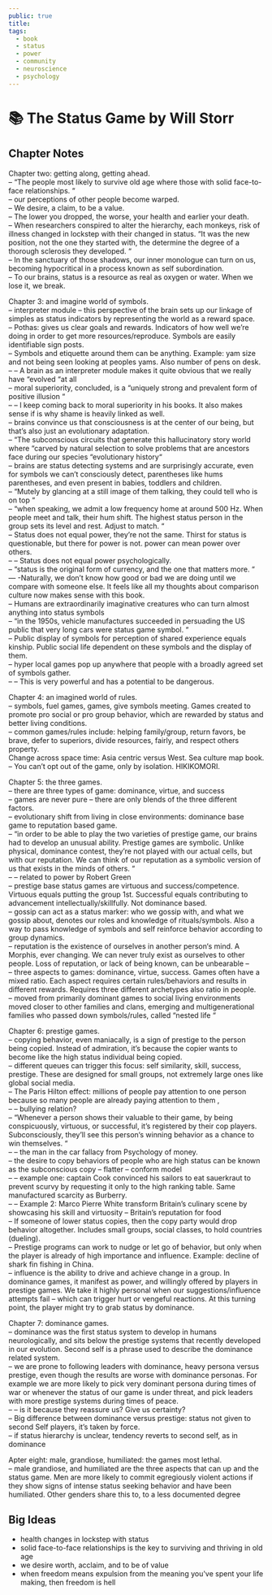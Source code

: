 ```yaml
---
public: true
title: 
tags:
  - book
  - status
  - power
  - community
  - neuroscience
  - psychology
---
```

# 📚 The Status Game by Will Storr
## Chapter Notes
Chapter two: getting along, getting ahead.  
– “The people most likely to survive old age where those with solid face-to-face relationships. “  
– our perceptions of other people become warped.  
– We desire, a claim, to be a value.  
– The lower you dropped, the worse, your health and earlier your death.  
– When researchers conspired to alter the hierarchy, each monkeys, risk of illness changed in lockstep with their changed in status. “It was the new position, not the one they started with, the determine the degree of a thorough sclerosis they developed. “  
– In the sanctuary of those shadows, our inner monologue can turn on us, becoming hypocritical in a process known as self subordination.  
– To our brains, status is a resource as real as oxygen or water. When we lose it, we break.  
  
Chapter 3: and imagine world of symbols.  
– interpreter module – this perspective of the brain sets up our linkage of simples as status indicators by representing the world as a reward space.  
– Pothas: gives us clear goals and rewards. Indicators of how well we’re doing in order to get more resources/reproduce. Symbols are easily identifiable sign posts.  
– Symbols and etiquette around them can be anything. Example: yam size and not being seen looking at peoples yams. Also number of pens on desk.  
– – A brain as an interpreter module makes it quite obvious that we really have “evolved “at all  
– moral superiority, concluded, is a “uniquely strong and prevalent form of positive illusion “  
– – I keep coming back to moral superiority in his books. It also makes sense if is why shame is heavily linked as well.  
– brains convince us that consciousness is at the center of our being, but that’s also just an evolutionary adaptation.  
– “The subconscious circuits that generate this hallucinatory story world where “carved by natural selection to solve problems that are ancestors face during our species “evolutionary history“  
– brains are status detecting systems and are surprisingly accurate, even for symbols we can’t consciously detect, parentheses like hums parentheses, and even present in babies, toddlers and children.  
– “Mutely by glancing at a still image of them talking, they could tell who is on top “  
– “when speaking, we admit a low frequency home at around 500 Hz. When people meet and talk, their hum shift. The highest status person in the group sets its level and rest. Adjust to match. “  
– Status does not equal power, they’re not the same. Thirst for status is questionable, but there for power is not. power can mean power over others.  
– – Status does not equal power psychologically.  
– “status is the original form of currency, and the one that matters more. “  
— -Naturally, we don’t know how good or bad we are doing until we compare with someone else. It feels like all my thoughts about comparison culture now makes sense with this book.  
– Humans are extraordinarily imaginative creatures who can turn almost anything into status symbols  
– “in the 1950s, vehicle manufactures succeeded in persuading the US public that very long cars were status game symbol. “  
– Public display of symbols for perception of shared experience equals kinship. Public social life dependent on these symbols and the display of them.  
– hyper local games pop up anywhere that people with a broadly agreed set of symbols gather.  
– – This is very powerful and has a potential to be dangerous.  
  
Chapter 4: an imagined world of rules.  
– symbols, fuel games, games, give symbols meeting. Games created to promote pro social or pro group behavior, which are rewarded by status and better living conditions.  
– common games/rules include: helping family/group, return favors, be brave, defer to superiors, divide resources, fairly, and respect others property.  
Change across space time: Asia centric versus West. Sea culture map book.  
– You can’t opt out of the game, only by isolation. HIKIKOMORI.  
  
Chapter 5: the three games.  
– there are three types of game: dominance, virtue, and success  
– games are never pure – there are only blends of the three different factors.  
– evolutionary shift from living in close environments: dominance base game to reputation based game.  
– “in order to be able to play the two varieties of prestige game, our brains had to develop an unusual ability. Prestige games are symbolic. Unlike physical, dominance contest, they’re not played with our actual cells, but with our reputation. We can think of our reputation as a symbolic version of us that exists in the minds of others. “  
– – related to power by Robert Green  
– prestige base status games are virtuous and success/competence. Virtuous equals putting the group 1st. Successful equals contributing to advancement intellectually/skillfully. Not dominance based.  
– gossip can act as a status marker: who we gossip with, and what we gossip about, denotes our roles and knowledge of rituals/symbols. Also a way to pass knowledge of symbols and self reinforce behavior according to group dynamics.  
– reputation is the existence of ourselves in another person‘s mind. A Morphis, ever changing. We can never truly exist as ourselves to other people. Loss of reputation, or lack of being known, can be unbearable –  
– three aspects to games: dominance, virtue, success. Games often have a mixed ratio. Each aspect requires certain rules/behaviors and results in different rewards. Requires three different archetypes also ratio in people.  
– moved from primarily dominant games to social living environments moved closer to other families and clans, emerging and multigenerational families who passed down symbols/rules, called “nested life “  
  
Chapter 6: prestige games.  
– copying behavior, even maniacally, is a sign of prestige to the person being copied. Instead of admiration, it’s because the copier wants to become like the high status individual being copied.  
– different queues can trigger this focus: self similarity, skill, success, prestige. These are designed for small groups, not extremely large ones like global social media.  
– The Paris Hilton effect: millions of people pay attention to one person because so many people are already paying attention to them ,  
– – bullying relation?  
– “Whenever a person shows their valuable to their game, by being conspicuously, virtuous, or successful, it’s registered by their cop players. Subconsciously, they’ll see this person‘s winning behavior as a chance to win themselves. “  
– – the man in the car fallacy from Psychology of money.  
– the desire to copy behaviors of people who are high status can be known as the subconscious copy – flatter – conform model  
– – example one: captain Cook convinced his sailors to eat sauerkraut to prevent scurvy by requesting it only to the high ranking table. Same manufactured scarcity as Burberry.  
– – Example 2: Marco Pierre White transform Britain’s culinary scene by showcasing his skill and virtuosity – Britain’s reputation for food  
– If someone of lower status copies, then the copy party would drop behavior altogether. Includes small groups, social classes, to hold countries (dueling).  
– Prestige programs can work to nudge or let go of behavior, but only when the player is already of high importance and influence. Example: decline of shark fin fishing in China.  
– influence is the ability to drive and achieve change in a group. In dominance games, it manifest as power, and willingly offered by players in prestige games. We take it highly personal when our suggestions/influence attempts fail – which can trigger hurt or vengeful reactions. At this turning point, the player might try to grab status by dominance.  
  
Chapter 7: dominance games.  
– dominance was the first status system to develop in humans neurologically, and sits below the prestige systems that recently developed in our evolution. Second self is a phrase used to describe the dominance related system.  
– we are prone to following leaders with dominance, heavy persona versus prestige, even though the results are worse with dominance personas. For example we are more likely to pick very dominant persona during times of war or whenever the status of our game is under threat, and pick leaders with more prestige systems during times of peace.  
– – is it because they reassure us? Give us certainty?  
– Big difference between dominance versus prestige: status not given to second Self players, it’s taken by force.  
– if status hierarchy is unclear, tendency reverts to second self, as in dominance  
  
Apter eight: male, grandiose, humiliated: the games most lethal.  
– male grandiose, and humiliated are the three aspects that can up and the status game. Men are more likely to commit egregiously violent actions if they show signs of intense status seeking behavior and have been humiliated. Other genders share this to, to a less documented degree

## Big Ideas
- health changes in lockstep with status
- solid face-to-face relationships is the key to surviving and thriving in old age
- we desire worth, acclaim, and to be of value
- when freedom means expulsion from the meaning you've spent your life making, then freedom is hell


